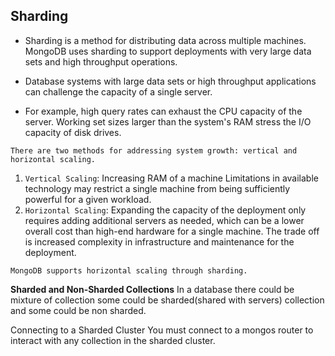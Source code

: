 ## Sharding
- Sharding is a method for distributing data across multiple machines. MongoDB uses sharding to support deployments with very large data sets and high throughput operations.

- Database systems with large data sets or high throughput applications can challenge the capacity of a single server.

- For example, high query rates can exhaust the CPU capacity of the server. Working set sizes larger than the system's RAM stress the I/O capacity of disk drives.

`There are two methods for addressing system growth: vertical and horizontal scaling.`
1. `Vertical Scaling`: Increasing RAM of a machine
Limitations in available technology may restrict a single machine from being sufficiently powerful for a given workload.
2. `Horizontal Scaling`:
Expanding the capacity of the deployment only requires adding additional servers as needed, which can be a lower overall cost than high-end hardware for a single machine. The trade off is increased complexity in infrastructure and maintenance for the deployment.

`MongoDB supports horizontal scaling through sharding.`

**Sharded and Non-Sharded Collections**
In a database there could be mixture of collection some could be sharded(shared with servers) collection and some could be non sharded.

Connecting to a Sharded Cluster
You must connect to a mongos router to interact with any collection in the sharded cluster. 